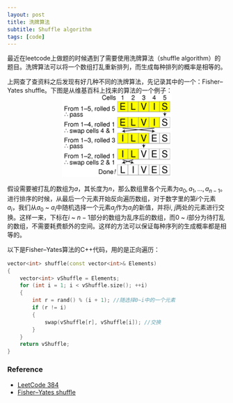 ```yaml
---
layout: post
title: 洗牌算法
subtitle: Shuffle algorithm
tags: [code]
---
```


<head>
    <script src="https://cdn.mathjax.org/mathjax/latest/MathJax.js?config=TeX-AMS-MML_HTMLorMML" type="text/javascript"></script>
    <script type="text/x-mathjax-config">
        MathJax.Hub.Config({
            tex2jax: {
            skipTags: ['script', 'noscript', 'style', 'textarea', 'pre'],
            inlineMath: [['$','$']]
            }
        });
    </script>
</head>

<style> 
  img{ 
     width: 50%; 
     padding-left: 25%; 
  } 
</style>

最近在leetcode上做题的时候遇到了需要使用洗牌算法（shuffle algorithm）的题目。洗牌算法可以将一个数组打乱重新排列，而生成每种排列的概率是相等的。

上网查了查资料之后发现有好几种不同的洗牌算法，先记录其中的一个：Fisher–Yates shuffle。下图是从维基百科上找来的算法的一个例子：
<br>
![enter description here](../assets/2021-11-27/shuffle_exp.png)
<br>

假设需要被打乱的数组为$a$，其长度为$n$，那么数组里各个元素为$a_0,a_1,...,a_{n-1}$。进行排序的时候，从最后一个元素开始反向遍历数组，对于数字里的第$i$个元素$a_i$，我们从$a_0$ ~ $a_i$中随机选择一个元素$a_j$作为$a_i$的新值，并将$i$, $j$两处的元素进行交换。这样一来，下标在$i$ ~ $n-1$部分的数组为乱序后的数组，而$0$ ~ $i$部分为待打乱的数组，不需要耗费额外的空间。这样的方法可以保证每种序列的生成概率都是相等的。

以下是Fisher–Yates算法的C++代码，用的是正向遍历：
```c++
vector<int> shuffle(const vector<int>& Elements) 
{
	vector<int> vShuffle = Elements;
	for (int i = 1; i < vShuffle.size(); ++i)
	{
		int r = rand() % (i + 1); //随选择0~i中的一个元素
		if (r != i)
		{
			swap(vShuffle[r], vShuffle[i]); //交换
		}
	}
	return vShuffle;
}
```
### Reference
  - [LeetCode 384](https://leetcode-cn.com/problems/shuffle-an-array/)
  - [Fisher–Yates shuffle](https://en.wikipedia.org/wiki/Fisher%E2%80%93Yates_shuffle)
